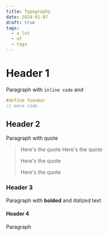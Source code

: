 ```yaml
---
title: Typography
date: 2024-01-07
draft: true
tags:
  - a lot
  - of
  - tags
---
```


# Header 1

Paragraph with `inline code` and

```c
#define foo=bar
// more code
```

## Header 2

Paragraph with quote

> Here's the quote
> Here's the quote
>
> Here's the quote
>
> Here's the quote

### Header 3

Paragraph with **bolded** and _italized_ text

#### Header 4

Paragraph

